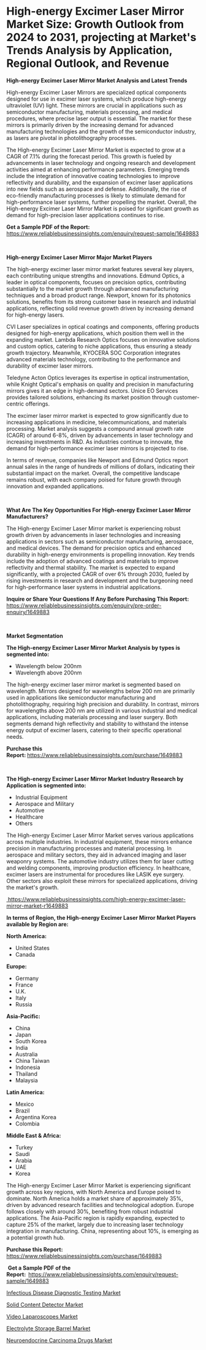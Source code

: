 <p><h1>High-energy Excimer Laser Mirror Market Size: Growth Outlook from 2024 to 2031, projecting at Market's Trends Analysis by Application, Regional Outlook, and Revenue</h1></p><p><strong>High-energy Excimer Laser Mirror Market Analysis and Latest Trends</strong></p>
<p><p>High-energy Excimer Laser Mirrors are specialized optical components designed for use in excimer laser systems, which produce high-energy ultraviolet (UV) light. These mirrors are crucial in applications such as semiconductor manufacturing, materials processing, and medical procedures, where precise laser output is essential. The market for these mirrors is primarily driven by the increasing demand for advanced manufacturing technologies and the growth of the semiconductor industry, as lasers are pivotal in photolithography processes.</p><p>The High-energy Excimer Laser Mirror Market is expected to grow at a CAGR of 7.1% during the forecast period. This growth is fueled by advancements in laser technology and ongoing research and development activities aimed at enhancing performance parameters. Emerging trends include the integration of innovative coating technologies to improve reflectivity and durability, and the expansion of excimer laser applications into new fields such as aerospace and defense. Additionally, the rise of eco-friendly manufacturing processes is likely to stimulate demand for high-performance laser systems, further propelling the market. Overall, the High-energy Excimer Laser Mirror Market is poised for significant growth as demand for high-precision laser applications continues to rise.</p></p>
<p><strong>Get a Sample PDF of the Report:&nbsp;</strong> <a href="https://www.reliablebusinessinsights.com/enquiry/request-sample/1649883?utm_campaign=39&utm_medium=2&utm_source=Github&utm_content=ia&utm_term=08122024&utm_id=high-energy-excimer-laser-mirror">https://www.reliablebusinessinsights.com/enquiry/request-sample/1649883</a></p>
<p>&nbsp;</p>
<p><strong>High-energy Excimer Laser Mirror Major Market Players</strong></p>
<p><p>The high-energy excimer laser mirror market features several key players, each contributing unique strengths and innovations. Edmund Optics, a leader in optical components, focuses on precision optics, contributing substantially to the market growth through advanced manufacturing techniques and a broad product range. Newport, known for its photonics solutions, benefits from its strong customer base in research and industrial applications, reflecting solid revenue growth driven by increasing demand for high-energy lasers.</p><p>CVI Laser specializes in optical coatings and components, offering products designed for high-energy applications, which position them well in the expanding market. Lambda Research Optics focuses on innovative solutions and custom optics, catering to niche applications, thus ensuring a steady growth trajectory. Meanwhile, KYOCERA SOC Corporation integrates advanced materials technology, contributing to the performance and durability of excimer laser mirrors.</p><p>Teledyne Acton Optics leverages its expertise in optical instrumentation, while Knight Optical's emphasis on quality and precision in manufacturing mirrors gives it an edge in high-demand sectors. Unice EO Services provides tailored solutions, enhancing its market position through customer-centric offerings.</p><p>The excimer laser mirror market is expected to grow significantly due to increasing applications in medicine, telecommunications, and materials processing. Market analysis suggests a compound annual growth rate (CAGR) of around 6-8%, driven by advancements in laser technology and increasing investments in R&D. As industries continue to innovate, the demand for high-performance excimer laser mirrors is projected to rise.</p><p>In terms of revenue, companies like Newport and Edmund Optics report annual sales in the range of hundreds of millions of dollars, indicating their substantial impact on the market. Overall, the competitive landscape remains robust, with each company poised for future growth through innovation and expanded applications.</p></p>
<p>&nbsp;</p>
<p><strong>What Are The Key Opportunities For High-energy Excimer Laser Mirror Manufacturers?</strong></p>
<p><p>The High-energy Excimer Laser Mirror market is experiencing robust growth driven by advancements in laser technologies and increasing applications in sectors such as semiconductor manufacturing, aerospace, and medical devices. The demand for precision optics and enhanced durability in high-energy environments is propelling innovation. Key trends include the adoption of advanced coatings and materials to improve reflectivity and thermal stability. The market is expected to expand significantly, with a projected CAGR of over 6% through 2030, fueled by rising investments in research and development and the burgeoning need for high-performance laser systems in industrial applications.</p></p>
<p><strong>Inquire or Share Your Questions If Any Before Purchasing This Report:</strong> <a href="https://www.reliablebusinessinsights.com/enquiry/pre-order-enquiry/1649883?utm_campaign=39&utm_medium=2&utm_source=Github&utm_content=ia&utm_term=08122024&utm_id=high-energy-excimer-laser-mirror">https://www.reliablebusinessinsights.com/enquiry/pre-order-enquiry/1649883</a></p>
<p>&nbsp;</p>
<p><strong>Market Segmentation</strong></p>
<p><strong>The High-energy Excimer Laser Mirror Market Analysis by types is segmented into:</strong></p>
<p><ul><li>Wavelength below 200nm</li><li>Wavelength above 200nm</li></ul></p>
<p><p>The high-energy excimer laser mirror market is segmented based on wavelength. Mirrors designed for wavelengths below 200 nm are primarily used in applications like semiconductor manufacturing and photolithography, requiring high precision and durability. In contrast, mirrors for wavelengths above 200 nm are utilized in various industrial and medical applications, including materials processing and laser surgery. Both segments demand high reflectivity and stability to withstand the intense energy output of excimer lasers, catering to their specific operational needs.</p></p>
<p><strong>Purchase this Report:&nbsp;</strong><a href="https://www.reliablebusinessinsights.com/purchase/1649883?utm_campaign=39&utm_medium=2&utm_source=Github&utm_content=ia&utm_term=08122024&utm_id=high-energy-excimer-laser-mirror">https://www.reliablebusinessinsights.com/purchase/1649883</a></p>
<p>&nbsp;</p>
<p><strong>The High-energy Excimer Laser Mirror Market Industry Research by Application is segmented into:</strong></p>
<p><ul><li>Industrial Equipment</li><li>Aerospace and Military</li><li>Automotive</li><li>Healthcare</li><li>Others</li></ul></p>
<p><p>The High-energy Excimer Laser Mirror Market serves various applications across multiple industries. In industrial equipment, these mirrors enhance precision in manufacturing processes and material processing. In aerospace and military sectors, they aid in advanced imaging and laser weaponry systems. The automotive industry utilizes them for laser cutting and welding components, improving production efficiency. In healthcare, excimer lasers are instrumental for procedures like LASIK eye surgery. Other sectors also exploit these mirrors for specialized applications, driving the market's growth.</p></p>
<p><a href="https://www.reliablebusinessinsights.com/high-energy-excimer-laser-mirror-market-r1649883?utm_campaign=39&utm_medium=2&utm_source=Github&utm_content=ia&utm_term=08122024&utm_id=high-energy-excimer-laser-mirror">&nbsp;https://www.reliablebusinessinsights.com/high-energy-excimer-laser-mirror-market-r1649883</a></p>
<p><strong>In terms of Region, the High-energy Excimer Laser Mirror Market Players available by Region are:</strong></p>
<p>
    <p> <strong> North America: </strong>
        <ul>
            <li>United States</li>
            <li>Canada</li>
        </ul>
        </p> 
    <p> <strong> Europe: </strong>
        <ul>
            <li>Germany</li>
            <li>France</li>
            <li>U.K.</li>
            <li>Italy</li>
            <li>Russia</li>
        </ul>
        </p> 
    <p> <strong> Asia-Pacific: </strong>
        <ul>
            <li>China</li>
            <li>Japan</li>
            <li>South Korea</li>
            <li>India</li>
            <li>Australia</li>
            <li>China Taiwan</li>
            <li>Indonesia</li>
            <li>Thailand</li>
            <li>Malaysia</li>
        </ul>
        </p> 
    <p> <strong> Latin America: </strong>
        <ul>
            <li>Mexico</li>
            <li>Brazil</li>
            <li>Argentina Korea</li>
            <li>Colombia</li>
        </ul>
        </p> 
    <p> <strong> Middle East & Africa: </strong>
        <ul>
            <li>Turkey</li>
            <li>Saudi</li>
            <li>Arabia</li>
            <li>UAE</li>
            <li>Korea</li>
        </ul>
    </p>
    </p>
<p><p>The High-energy Excimer Laser Mirror Market is experiencing significant growth across key regions, with North America and Europe poised to dominate. North America holds a market share of approximately 35%, driven by advanced research facilities and technological adoption. Europe follows closely with around 30%, benefiting from robust industrial applications. The Asia-Pacific region is rapidly expanding, expected to capture 25% of the market, largely due to increasing laser technology integration in manufacturing. China, representing about 10%, is emerging as a potential growth hub.</p></p>
<p><strong>Purchase this Report: </strong><a href="https://www.reliablebusinessinsights.com/purchase/1649883?utm_campaign=39&utm_medium=2&utm_source=Github&utm_content=ia&utm_term=08122024&utm_id=high-energy-excimer-laser-mirror">https://www.reliablebusinessinsights.com/purchase/1649883</a></p>
<p>&nbsp;<strong>Get a Sample PDF of the Report:&nbsp;&nbsp;</strong><a href="https://www.reliablebusinessinsights.com/enquiry/request-sample/1649883?utm_campaign=39&utm_medium=2&utm_source=Github&utm_content=ia&utm_term=08122024&utm_id=high-energy-excimer-laser-mirror">https://www.reliablebusinessinsights.com/enquiry/request-sample/1649883</a></p>
<p><strong></strong></p>
<p><p><a href="https://www.linkedin.com/pulse/infectious-disease-diagnostic-testing-market-shifts-uh9zf?utm_campaign=39&utm_medium=2&utm_source=Github&utm_content=ia&utm_term=08122024&utm_id=high-energy-excimer-laser-mirror">Infectious Disease Diagnostic Testing Market</a></p><p><a href="https://issuu.com/reportprime-2/docs/solid-content-detector-market-size-2030.pptx?utm_campaign=39&utm_medium=2&utm_source=Github&utm_content=ia&utm_term=08122024&utm_id=high-energy-excimer-laser-mirror">Solid Content Detector Market</a></p><p><a href="https://www.linkedin.com/pulse/video-laparoscopes-market-overview-products-services-15-cagr-rg0lf?utm_campaign=39&utm_medium=2&utm_source=Github&utm_content=ia&utm_term=08122024&utm_id=high-energy-excimer-laser-mirror">Video Laparoscopes Market</a></p><p><a href="https://issuu.com/reportprime-2/docs/electrolyte-storage-barrel-market-size-2030.pptx?utm_campaign=39&utm_medium=2&utm_source=Github&utm_content=ia&utm_term=08122024&utm_id=high-energy-excimer-laser-mirror">Electrolyte Storage Barrel Market</a></p><p><a href="https://www.linkedin.com/pulse/neuroendocrine-carcinoma-drugs-market-analysis-report-yv3fe?utm_campaign=39&utm_medium=2&utm_source=Github&utm_content=ia&utm_term=08122024&utm_id=high-energy-excimer-laser-mirror">Neuroendocrine Carcinoma Drugs Market</a></p></p>